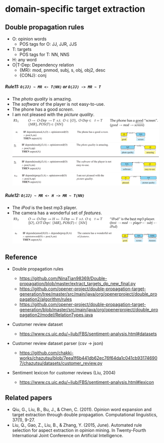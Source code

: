 # domain-specific target extraction


## Double propagation rules
* O: opinion words
    - POS tags for O: JJ, JJR, JJS
* T: targets
    - POS tags for T: NN, NNS
* H: any word
* O|T-Dep: Dependency relation
    - {MR}: mod, pnmod, subj, s, obj, obj2, desc
    - {CONJ}: conj

##### Rule11: `O(JJ) ~ MR <- T(NN)` or `O(JJ) -> MR ~ T`
- The *photo quality* is amazing.
- The *software* of the player is not easy-to-use.
- The phone has a good *screen*.
- I am not pleased with the *picture quality*. 
<img src="assets/R11.png"></img><img src="assets/R11a.png"></img><img src="assets/R11b.png"></img><img src="assets/R11c.png"></img>

##### Rule12: `O(JJ) ~ MR <- H -> MR ~ T(NN)`
- The *iPod* is the best mp3 player.
- The camera has a wonderful set of *features*. 
<img src="assets/R12.png"></img><img src="assets/R12a.png"></img>

## Reference
* Double propagation rules
    - https://github.com/NinaTian98369/Double-propagation/blob/master/extract_targets_dp_new_final.py
    - https://github.com/opener-project/double-propagation-target-generation/tree/master/src/main/java/org/openerproject/double_propagation2/algorithm/rules
    - https://github.com/opener-project/double-propagation-target-generation/blob/master/src/main/java/org/openerproject/double_propagation2/model/RelationTypes.java

* Customer review dataset
    - https://www.cs.uic.edu/~liub/FBS/sentiment-analysis.html#datasets
* Customer review dataset parser (csv -> json)
    - https://github.com/chakki-works/chazutsu/blob/7eea1f6b441db62ec76f64da1c041cb931746907/chazutsu/datasets/customer_review.py
* Sentiment lexicon for customer reviews (Liu, 2004)
    - https://www.cs.uic.edu/~liub/FBS/sentiment-analysis.html#lexicon

## Related papers
* Qiu, G., Liu, B., Bu, J., & Chen, C. (2011). Opinion word expansion and target extraction through double propagation. Computational linguistics, 37(1), 9-27.
* Liu, Q., Gao, Z., Liu, B., & Zhang, Y. (2015, June). Automated rule selection for aspect extraction in opinion mining. In Twenty-Fourth International Joint Conference on Artificial Intelligence.

<!--
## Obsolete
* MDSD dataset
    - https://www.cs.jhu.edu/~mdredze/datasets/sentiment/
* MDSD datset parser (xml -> json)
    - https://github.com/robbymeals/word_vectors/blob/d829159e017695eb716413a02e3eee78fb86de25/src/mdsd2json.py
-->